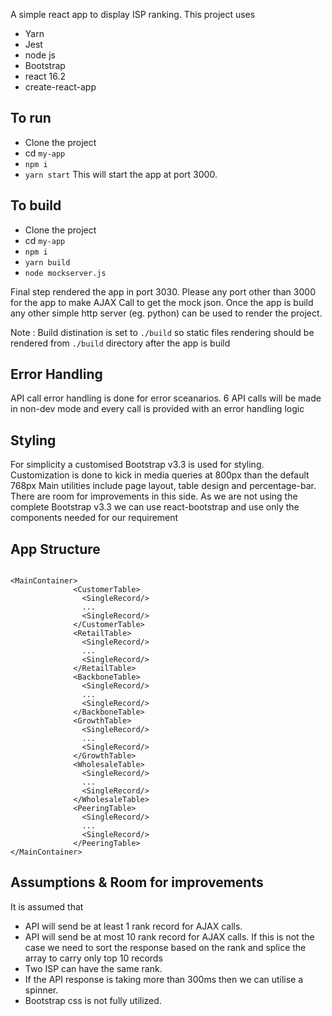 A simple react app to display ISP ranking. This project uses

- Yarn 
- Jest
- node js
- Bootstrap
- react 16.2
- create-react-app


## To run
- Clone the project
- cd `my-app`
- `npm i`
- `yarn start`
This will start the app at port 3000.

## To build
- Clone the project
- cd `my-app`
- `npm i`
- `yarn build`
- `node mockserver.js`

Final step rendered the app in port 3030. Please any port other than 3000 for the app to make AJAX Call to get the mock json.
Once the app is build any other simple http server (eg. python) can be used to render the project. 

Note : Build distination is set to `./build` so static files rendering should be rendered from `./build` directory after the app is build

## Error Handling
API call error handling is done for error sceanarios. 6 API calls will be made in non-dev mode and every call is provided with an error handling logic

## Styling
For simplicity a customised Bootstrap v3.3 is used for styling. Customization is done to kick in media queries at 800px than the default 768px Main utilities include page layout, table design and percentage-bar. There are room for improvements in this side. As we are not using the complete Bootstrap v3.3 we can use react-bootstrap and use only the components needed for our requirement 

## App Structure
````

<MainContainer>
              <CustomerTable>
                <SingleRecord/>
                ...
                <SingleRecord/>
              </CustomerTable>
              <RetailTable>
                <SingleRecord/>
                ...
                <SingleRecord/>              
              </RetailTable>
              <BackboneTable>
                <SingleRecord/>
                ...
                <SingleRecord/>              
              </BackboneTable>
              <GrowthTable>      
                <SingleRecord/>
                ...
                <SingleRecord/>              
              </GrowthTable>      
              <WholesaleTable>   
                <SingleRecord/>
                ...
                <SingleRecord/>              
              </WholesaleTable>   
              <PeeringTable>
                <SingleRecord/>
                ...
                <SingleRecord/>              
              </PeeringTable>              
</MainContainer>

````

## Assumptions & Room for improvements
It is assumed that 
- API will send be at least 1 rank record for AJAX calls.  
- API will send be at most 10 rank record for AJAX calls. If this is not the case we need to sort the response based on the rank and splice the array to carry only top 10 records
- Two ISP can have the same rank.  
- If the API response is taking more than 300ms then we can utilise a spinner.
- Bootstrap css is not fully utilized. 


